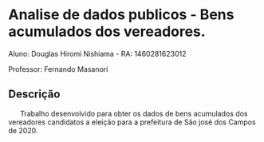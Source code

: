 # Analise de dados publicos - Bens acumulados dos vereadores.

Aluno: Douglas Hiromi Nishiama - RA: 1460281623012

Professor: Fernando Masanori

## Descrição
&nbsp;&nbsp;&nbsp;&nbsp;&nbsp;&nbsp;Trabalho desenvolvido para obter os dados de bens acumulados dos vereadores candidatos a eleição para a prefeitura de São josé dos Campos de 2020.
